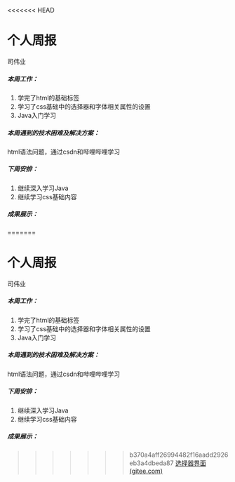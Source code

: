 <<<<<<< HEAD
# 个人周报

司伟业

##### 本周工作：

1. 学完了html的基础标签
2. 学习了css基础中的选择器和字体相关属性的设置
3. Java入门学习

##### 本周遇到的技术困难及解决方案：

html语法问题，通过csdn和哔哩哔哩学习

##### 下周安排：

1. 继续深入学习Java
2. 继续学习css基础内容

##### 成果展示：

=======
# 个人周报

司伟业

##### 本周工作：

1. 学完了html的基础标签
2. 学习了css基础中的选择器和字体相关属性的设置
3. Java入门学习

##### 本周遇到的技术困难及解决方案：

html语法问题，通过csdn和哔哩哔哩学习

##### 下周安排：

1. 继续深入学习Java
2. 继续学习css基础内容

##### 成果展示：

>>>>>>> b370a4aff26994482f16aadd2926eb3a4dbeda87
[选择器界面(gitee.com)](https://gitee.com/Y-aY-a/temporary-documents/blob/master/综合案例-注册页面.html)